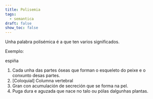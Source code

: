 ```yaml
---
title: Polisemia
tags:
  - semantica
draft: false
show_toc: false
---
```

Unha palabra polisémica é a que ten varios significados.

Exemplo:

espiña

1. Cada unha das partes óseas que forman o esqueleto do peixe e o conxunto desas partes.
2. \[Coloquial] Columna vertebral
3. Gran con acumulación de secreción que se forma na pel.
4. Puga dura e aguzada que nace no talo ou pólas dalgunhas plantas.